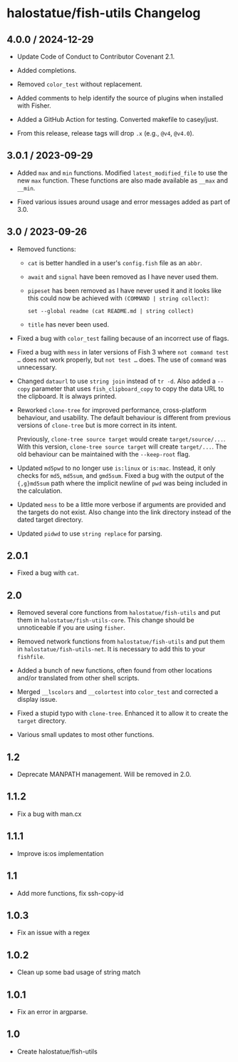 # halostatue/fish-utils Changelog

## 4.0.0 / 2024-12-29

- Update Code of Conduct to Contributor Covenant 2.1.

- Added completions.

- Removed `color_test` without replacement.

- Added comments to help identify the source of plugins when installed with
  Fisher.

- Added a GitHub Action for testing. Converted makefile to casey/just.

- From this release, release tags will drop `.x` (e.g., `@v4`, `@v4.0`).

## 3.0.1 / 2023-09-29

- Added `max` and `min` functions. Modified `latest_modified_file` to use the
  new `max` function. These functions are also made available as `__max` and
  `__min`.

- Fixed various issues around usage and error messages added as part of 3.0.

## 3.0 / 2023-09-26

- Removed functions:

  - `cat` is better handled in a user's `config.fish` file as an `abbr`.
  - `await` and `signal` have been removed as I have never used them.
  - `pipeset` has been removed as I have never used it and it looks like this
    could now be achieved with `(COMMAND | string collect)`:

    ```fish
    set --global readme (cat README.md | string collect)
    ```

  - `title` has never been used.

- Fixed a bug with `color_test` failing because of an incorrect use of flags.

- Fixed a bug with `mess` in later versions of Fish 3 where `not command test …`
  does not work properly, but `not test …` does. The use of `command` was
  unnecessary.

- Changed `dataurl` to use `string join` instead of `tr -d`. Also added a
  `--copy` parameter that uses `fish_clipboard_copy` to copy the data URL to the
  clipboard. It is always printed.

- Reworked `clone-tree` for improved performance, cross-platform behaviour, and
  usability. The default behaviour is different from previous versions of
  `clone-tree` but is more correct in its intent.

  Previously, `clone-tree source target` would create `target/source/...`. With
  this version, `clone-tree source target` will create `target/...`. The old
  behaviour can be maintained with the `--keep-root` flag.

- Updated `md5pwd` to no longer use `is:linux` or `is:mac`. Instead, it only
  checks for `md5`, `md5sum`, and `gmd5sum`. Fixed a bug with the output of the
  `{,g}md5sum` path where the implicit newline of `pwd` was being included in
  the calculation.

- Updated `mess` to be a little more verbose if arguments are provided and the
  targets do not exist. Also change into the link directory instead of the dated
  target directory.

- Updated `pidwd` to use `string replace` for parsing.

## 2.0.1

- Fixed a bug with `cat`.

## 2.0

- Removed several core functions from `halostatue/fish-utils` and put them in
  `halostatue/fish-utils-core`. This change should be unnoticeable if you are
  using `fisher`.

- Removed network functions from `halostatue/fish-utils` and put them in
  `halostatue/fish-utils-net`. It is necessary to add this to your `fishfile`.

- Added a bunch of new functions, often found from other locations and/or
  translated from other shell scripts.

- Merged `__lscolors` and `__colortest` into `color_test` and corrected a
  display issue.

- Fixed a stupid typo with `clone-tree`. Enhanced it to allow it to create the
  `target` directory.

- Various small updates to most other functions.

## 1.2

- Deprecate MANPATH management. Will be removed in 2.0.

## 1.1.2

- Fix a bug with man.cx

## 1.1.1

- Improve is:os implementation

## 1.1

- Add more functions, fix ssh-copy-id

## 1.0.3

- Fix an issue with a regex

## 1.0.2

- Clean up some bad usage of string match

## 1.0.1

- Fix an error in argparse.

## 1.0

- Create halostatue/fish-utils
